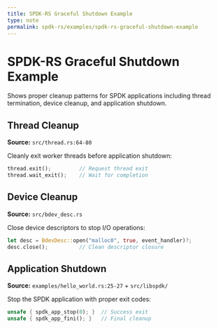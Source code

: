 ```yaml
---
title: SPDK-RS Graceful Shutdown Example
type: note
permalink: spdk-rs/examples/spdk-rs-graceful-shutdown-example
---
```


# SPDK-RS Graceful Shutdown Example

Shows proper cleanup patterns for SPDK applications including thread termination, device cleanup, and application shutdown.

## Thread Cleanup
**Source:** `src/thread.rs:64-80`

Cleanly exit worker threads before application shutdown:

```rust
thread.exit();         // Request thread exit
thread.wait_exit();    // Wait for completion
```

## Device Cleanup
**Source:** `src/bdev_desc.rs`

Close device descriptors to stop I/O operations:

```rust
let desc = BdevDesc::open("malloc0", true, event_handler)?;
desc.close();          // Clean descriptor closure
```

## Application Shutdown  
**Source:** `examples/hello_world.rs:25-27` + `src/libspdk/`

Stop the SPDK application with proper exit codes:

```rust
unsafe { spdk_app_stop(0); }  // Success exit
unsafe { spdk_app_fini(); }   // Final cleanup
```
